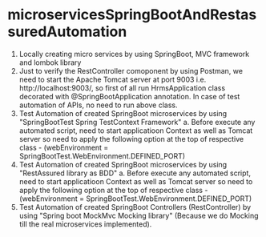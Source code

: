 # microservicesSpringBootAndRestassuredAutomation
1. Locally creating micro services by using SpringBoot, MVC framework and lombok library
2. Just to verify the RestController comoponent by using Postman, we need to start the Apache Tomcat server at port 9003 i.e. http://localhost:9003/, so first of all run HrmsApplication class decorated with @SpringBootApplication annotation. In case of test automation of APIs, no need to run above class. 
3. Test Automation of created SpringBoot microservices by using "SpringBootTest Spring TestContext Framework"
    a. Before execute any automated script, need to start applicatioon Context as well as Tomcat server so need to apply the following option at the top of respective class - (webEnvironment = SpringBootTest.WebEnvironment.DEFINED_PORT) 
4. Test Automation of created SpringBoot microservices by using "RestAssured library as BDD"
    a. Before execute any automated script, need to start applicatioon Context as well as Tomcat server so need to apply the following option at the top of respective class - (webEnvironment = SpringBootTest.WebEnvironment.DEFINED_PORT)
5. Test Automation of created SpringBoot Controllers (RestController) by using "Spring boot MockMvc Mocking library" (Because we do Mocking till the real microservices implemented).
